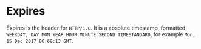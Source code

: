 # Expires

Expires is the header for `HTTP/1.0`. It is a absolute timestamp, formatted `WEEKDAY, DAY MON YEAR HOUR:MINUTE:SECOND TIMESTANDARD`, for example `Mon, 15 Dec 2017 06:68:13 GMT`.
